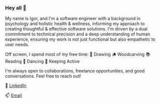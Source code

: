 ### Hey all 👋

My name is Igor, and I'm a software engineer with a background in psychology and holistic health & wellness, informing my approach to creating thoughtful & effective software solutions. I'm driven by a dual commitment to technical precision and a deep understanding of human experience, ensuring my work is not just functional but also empathetic to user needs.

Off screen, I spend most of my free time:
🎨 Drawing
🪵 Woodcarving
📚 Reading
💃 Dancing
🏃 Keeping Active

I'm always open to collaborations, freelance opportunities, and good conversations. Feel free to reach out!

💼 [LinkedIn](https://www.linkedin.com/in/igoroganesian/)

📫 [Email](igor.oganesian@gmail.com)
